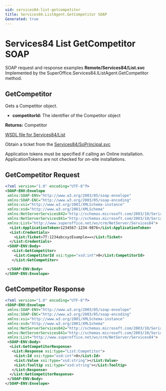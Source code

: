 ```yaml
---
uid: services84-list-getcompetitor
title: Services84.ListAgent.GetCompetitor SOAP
Generated: true
---
```


# Services84 List GetCompetitor SOAP

SOAP request and response examples **Remote/Services84/List.svc**
Implemented by the <see cref="M:SuperOffice.Services84.IListAgent.GetCompetitor">SuperOffice.Services84.IListAgent.GetCompetitor</see> method.

## GetCompetitor

Gets a Competitor object.

* **competitorId:** The identifier of the Competitor object

**Returns:** Competitor


[WSDL file for Services84/List](../Services84-List.md)

Obtain a ticket from the [Services84/SoPrincipal.svc](../SoPrincipal/index.md)

Application tokens must be specified if calling an Online installation. ApplicationTokens are not checked for on-site installations.

## GetCompetitor Request

```xml
<?xml version="1.0" encoding="UTF-8"?>
<SOAP-ENV:Envelope
 xmlns:SOAP-ENV="http://www.w3.org/2003/05/soap-envelope"
 xmlns:SOAP-ENC="http://www.w3.org/2003/05/soap-encoding"
 xmlns:xsi="http://www.w3.org/2001/XMLSchema-instance"
 xmlns:xsd="http://www.w3.org/2001/XMLSchema"
 xmlns:NetServerServices842="http://schemas.microsoft.com/2003/10/Serialization/Arrays"
 xmlns:NetServerServices841="http://schemas.microsoft.com/2003/10/Serialization/"
 xmlns:List="http://www.superoffice.net/ws/crm/NetServer/Services84">
  <List:ApplicationToken>1234567-1234-9876</List:ApplicationToken>
  <List:Credentials>
    <List:Ticket>7T:1234abcxyzExample==</List:Ticket>
  </List:Credentials>
 <SOAP-ENV:Body>
   <List:GetCompetitor>
    <List:CompetitorId xsi:type="xsd:int">0</List:CompetitorId>
   </List:GetCompetitor>

 </SOAP-ENV:Body>
</SOAP-ENV:Envelope>

```


## GetCompetitor Response

```xml
<?xml version="1.0" encoding="UTF-8"?>
<SOAP-ENV:Envelope
 xmlns:SOAP-ENV="http://www.w3.org/2003/05/soap-envelope"
 xmlns:SOAP-ENC="http://www.w3.org/2003/05/soap-encoding"
 xmlns:xsi="http://www.w3.org/2001/XMLSchema-instance"
 xmlns:xsd="http://www.w3.org/2001/XMLSchema"
 xmlns:NetServerServices842="http://schemas.microsoft.com/2003/10/Serialization/Arrays"
 xmlns:NetServerServices841="http://schemas.microsoft.com/2003/10/Serialization/"
 xmlns:List="http://www.superoffice.net/ws/crm/NetServer/Services84">
 <SOAP-ENV:Body>
  <List:GetCompetitorResponse>
   <List:Response xsi:type="List:Competitor">
    <List:Id xsi:type="xsd:int">0</List:Id>
    <List:Value xsi:type="xsd:string"></List:Value>
    <List:Tooltip xsi:type="xsd:string"></List:Tooltip>
   </List:Response>
  </List:GetCompetitorResponse>
 </SOAP-ENV:Body>
</SOAP-ENV:Envelope>

```

